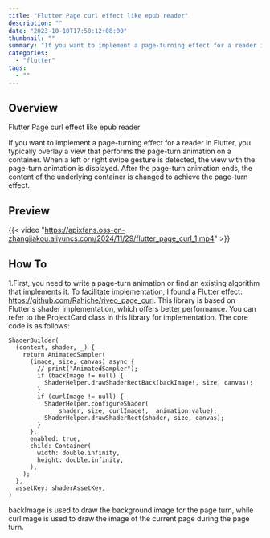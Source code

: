```yaml
---
title: "Flutter Page curl effect like epub reader"
description: ""
date: "2023-10-10T17:50:12+08:00"
thumbnail: ""
summary: "If you want to implement a page-turning effect for a reader in Flutter, you typically overlay a view that performs the page-turn animation on a container. When a left or right swipe gesture is detected, the view with the page-turn animation is displayed. After the page-turn animation ends, the content of the underlying container is changed to achieve the page-turn effect."
categories:
  - "flutter"
tags:
  - ""
---
```

## Overview

Flutter Page curl effect like epub reader

If you want to implement a page-turning effect for a reader in Flutter, you typically overlay a view that performs the page-turn animation on a container. When a left or right swipe gesture is detected, the view with the page-turn animation is displayed. After the page-turn animation ends, the content of the underlying container is changed to achieve the page-turn effect.


## Preview
{{< video "https://apixfans.oss-cn-zhangjiakou.aliyuncs.com/2024/11/29/flutter_page_curl_1.mp4" >}}



## How To
1.First, you need to write a page-turn animation or find an existing algorithm that implements it. To facilitate implementation, I found a Flutter effect: https://github.com/Rahiche/riveo_page_curl. This library is based on Flutter's shader implementation, which offers better performance. You can refer to the ProjectCard class in this library for implementation. The core code is as follows:
    
    ShaderBuilder(
      (context, shader, _) {
        return AnimatedSampler(
          (image, size, canvas) async {
            // print("AnimatedSampler");
            if (backImage != null) {
              ShaderHelper.drawShaderRectBack(backImage!, size, canvas);
            }
            if (curlImage != null) {
              ShaderHelper.configureShader(
                  shader, size, curlImage!, _animation.value);
              ShaderHelper.drawShaderRect(shader, size, canvas);
            }
          },
          enabled: true,
          child: Container(
            width: double.infinity,
            height: double.infinity,
          ),
        );
      },
      assetKey: shaderAssetKey,
    )

backImage is used to draw the background image for the page turn, while curlImage is used to draw the image of the current page during the page turn.


